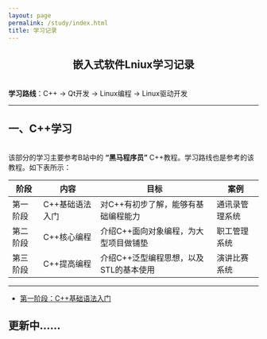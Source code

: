 ```yaml
---
layout: page
permalink: /study/index.html
title: 学习记录
---
```


## <center> 嵌入式软件Lniux学习记录 </center>

<br>**学习路线**：C++ -> Qt开发 -> Linux编程 -> Linux驱动开发

---

## 一、C++学习

<br>该部分的学习主要参考B站中的 **“黑马程序员”** C++教程。学习路线也是参考的该教程。如下表所示：


| 阶段     | 内容            | 目标                                   | 案例           |
| -------- | --------------- | -------------------------------------- | -------------- |
| 第一阶段 | C++基础语法入门 | 对C++有初步了解，能够有基础编程能力    | 通讯录管理系统 |
| 第二阶段 | C++核心编程     | 介绍C++面向对象编程，为大型项目做铺垫  | 职工管理系统   |
| 第三阶段 | C++提高编程     | 介绍C++泛型编程思想，以及STL的基本使用 | 演讲比赛系统   |

---

- [第一阶段：C++基础语法入门](https://fengwuyunshang.github.io/studys/_1_C++/)


## 更新中......